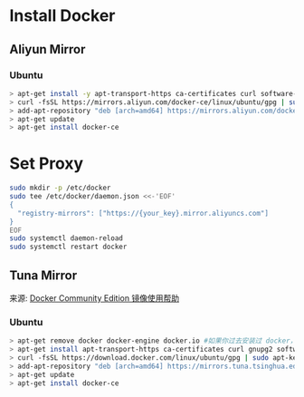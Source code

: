 # Install Docker


## Aliyun Mirror

### Ubuntu

```bash
> apt-get install -y apt-transport-https ca-certificates curl software-properties-common
> curl -fsSL https://mirrors.aliyun.com/docker-ce/linux/ubuntu/gpg | sudo apt-key add -
> add-apt-repository "deb [arch=amd64] https://mirrors.aliyun.com/docker-ce/linux/ubuntu/ $(lsb_release -cs) stable"
> apt-get update
> apt-get install docker-ce
```

# Set Proxy

```bash
sudo mkdir -p /etc/docker
sudo tee /etc/docker/daemon.json <<-'EOF'
{
  "registry-mirrors": ["https://{your_key}.mirror.aliyuncs.com"]
}
EOF
sudo systemctl daemon-reload
sudo systemctl restart docker
```


## Tuna Mirror

来源: [Docker Community Edition 镜像使用帮助](https://mirrors.tuna.tsinghua.edu.cn/help/docker-ce/)

### Ubuntu

```bash
> apt-get remove docker docker-engine docker.io #如果你过去安装过 docker，先删掉
> apt-get install apt-transport-https ca-certificates curl gnupg2 software-properties-common #安装依赖
> curl -fsSL https://download.docker.com/linux/ubuntu/gpg | sudo apt-key add - #信任 Docker 的 GPG 公钥
> add-apt-repository "deb [arch=amd64] https://mirrors.tuna.tsinghua.edu.cn/docker-ce/linux/ubuntu $(lsb_release -cs) stable" #对于 amd64 架构的计算机，添加软件仓库
> apt-get update
> apt-get install docker-ce
```
